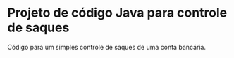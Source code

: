 # Projeto de código Java para controle de saques

Código para um simples controle de saques de uma conta bancária.
